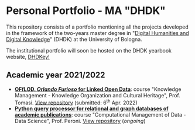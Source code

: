 # Personal Portfolio - MA "DHDK"

This repository consists of a portfolio mentioning all the projects developed in the framework of the two-years master degree in "[Digital Humanities and Digital Knowledge](https://corsi.unibo.it/2cycle/DigitalHumanitiesKnowledge)" (DHDK) at the University of Bologna.

<!--![1-scaled](https://user-images.githubusercontent.com/48963689/164887621-563fc655-9955-4e47-9f57-f6bfb47e0c24.jpeg)-->

The institutional portfolio will soon be hosted on the DHDK yearbook website, [DHDKey!](https://projects.dharc.unibo.it/dhdkey/index)

## Academic year 2021/2022 

- **[OFfLOD. _Orlando Furioso_ for Linked Open Data](https://off-lod.github.io/orlando-furioso/)**: course "Knowledge Management - Knowledge Organization and Cultural Heritage", Prof. Tomasi. [View repository](https://github.com/off-lod/orlando-furioso.git) (submitted: 6<sup>th</sup> Apr. 2022)
- **[Python query processor for relational and graph databases of academic publications](https://github.com/olgagolgan/v-AMOS/blob/22e21c5effa6af522f731d4b67f2359f95f1373b/vAMOS_notebook.ipynb)**: course "Computational Management of Data - Data Science", Prof. Peroni. [View repository](https://github.com/olgagolgan/v-AMOS.git) (_ongoing_)
